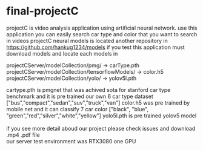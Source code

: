 # final-projectC
projectC is video analysis application using artificial neural network. use this application you can easily search car type and color that you want to search in videos
projectC neural models is located another repository in https://github.com/hankug1234/models
if you test this application must download models and locate each models in

projectCServer/modelCollection/pmg/ -> carType.pth
projectCServer/modelCollection/tensorflowModels/ -> color.h5
projectCServer/modelCollection/yolo/ -> yolov5l.pth

cartype.pth is pmgnet that was achived sota for stanford car type benchmark and it is pre trained our own 6 car type dataset ["bus","compact","sedan","suv","truck","van"]
color.h5 was pre trained by mobile net and it can classify 7 car color ["black", "blue", "green","red","silver","white","yellow"]
yolo5l.pth is pre trained yolov5 model
<br/>
<br/>
if you see more detail aboud our project please check issues and download .mp4 .pdf file<br/>
our server test environment was RTX3080 one GPU<br/>
